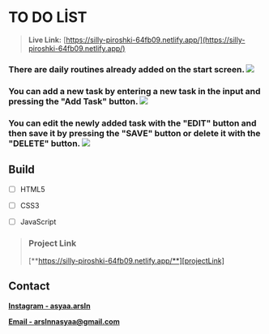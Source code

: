 # TO DO LİST

> **Live Link:** [https://silly-piroshki-64fb09.netlify.app/](https://silly-piroshki-64fb09.netlify.app/)

### **There are daily routines already added on the start screen.** ![][img1]




### **You can add a new task by entering a new task in the input and pressing the "Add Task" button.** ![][img2]




### **You can edit the newly added task with the "EDIT" button and then save it by pressing the "SAVE" button or delete it with the "DELETE" button.** ![][img3]



## Build

- [ ] HTML5

- [ ] CSS3

- [ ] JavaScript

> ### Project Link
>
> [**https://silly-piroshki-64fb09.netlify.app/**][projectLink]

## Contact

[**Instagram - asyaa.arsln**][instagram]

[**Email - arslnnasyaa@gmail.com**][mail]

[img1]: ./img/img1.png
[img2]: ./img/img2.png
[img3]: ./img/img3.png
[mail]: arslnnasyaa@gmail.com
[instagram]: https://www.instagram.com/asyaa.arsln/#
[projectLink]: https://silly-piroshki-64fb09.netlify.app/
